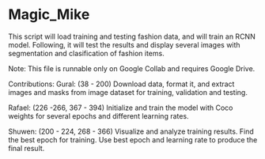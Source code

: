 # Magic_Mike
This script will load training and testing fashion data, and will train an RCNN model. Following, it will test the results and display several images with segmentation and clasification of fashion items.

Note: This file is runnable only on Google Collab and requires Google Drive.

Contributions: 
Gural: (38 - 200)
Download data, format it, and extract images and masks from image dataset for training, validation and testing.

Rafael: (226 -266, 367 - 394)
Initialize and train the model with Coco weights for several epochs and different learning rates. 

Shuwen: (200 - 224, 268 - 366)
Visualize and analyze training results. Find the best epoch for training. Use best epoch and learning rate to produce the final result. 

